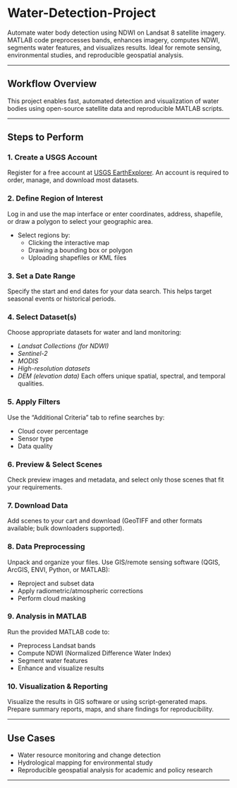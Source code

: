 # Water-Detection-Project

Automate water body detection using NDWI on Landsat 8 satellite imagery. MATLAB code preprocesses bands, enhances imagery, computes NDWI, segments water features, and visualizes results. Ideal for remote sensing, environmental studies, and reproducible geospatial analysis.

---

## Workflow Overview

This project enables fast, automated detection and visualization of water bodies using open-source satellite data and reproducible MATLAB scripts.

---

## Steps to Perform

### 1. **Create a USGS Account**
Register for a free account at [USGS EarthExplorer](https://earthexplorer.usgs.gov). An account is required to order, manage, and download most datasets.

### 2. **Define Region of Interest**
Log in and use the map interface or enter coordinates, address, shapefile, or draw a polygon to select your geographic area.
- Select regions by:
  - Clicking the interactive map
  - Drawing a bounding box or polygon
  - Uploading shapefiles or KML files

### 3. **Set a Date Range**
Specify the start and end dates for your data search. This helps target seasonal events or historical periods.

### 4. **Select Dataset(s)**
Choose appropriate datasets for water and land monitoring:
- *Landsat Collections (for NDWI)*
- *Sentinel-2*
- *MODIS*
- *High-resolution datasets*
- *DEM (elevation data)*
Each offers unique spatial, spectral, and temporal qualities.

### 5. **Apply Filters**
Use the “Additional Criteria” tab to refine searches by:
- Cloud cover percentage
- Sensor type
- Data quality

### 6. **Preview & Select Scenes**
Check preview images and metadata, and select only those scenes that fit your requirements.

### 7. **Download Data**
Add scenes to your cart and download (GeoTIFF and other formats available; bulk downloaders supported).

### 8. **Data Preprocessing**
Unpack and organize your files. Use GIS/remote sensing software (QGIS, ArcGIS, ENVI, Python, or MATLAB):
- Reproject and subset data
- Apply radiometric/atmospheric corrections
- Perform cloud masking

### 9. **Analysis in MATLAB**
Run the provided MATLAB code to:
- Preprocess Landsat bands
- Compute NDWI (Normalized Difference Water Index)
- Segment water features
- Enhance and visualize results

### 10. **Visualization & Reporting**
Visualize the results in GIS software or using script-generated maps. Prepare summary reports, maps, and share findings for reproducibility.

---

## Use Cases

- Water resource monitoring and change detection
- Hydrological mapping for environmental study
- Reproducible geospatial analysis for academic and policy research

---


